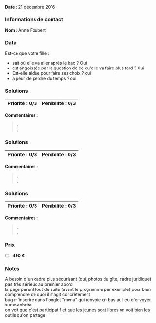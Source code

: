 
**Date :** 21 décembre 2016

### Informations de contact
**Nom :** Anne Foubert  


### Data
Est-ce que votre fille : 
- sait où elle va aller après le bac ? Oui
- est angoissée par la question de ce qu'elle va faire plus tard ? Oui
- Est-elle aidée pour faire ses choix ? oui 
- a peur de perdre du temps ? oui

### Solutions

**Priorité :** 0/3 | **Pénibilité :** 0/3 
------------ | -------------
**Commentaires :**
> .  
> .  

### Solutions

**Priorité :** 0/3 | **Pénibilité :** 0/3 
------------ | -------------
**Commentaires :**
> .  
> .  

### Solutions

**Priorité :** 0/3 | **Pénibilité :** 0/3 
------------ | -------------
**Commentaires :**
> .  
> .  

### Prix

- [ ] **490 €**  

### Notes
A besoin d'un cadre plus sécurisant (qui, photos du gîte, cadre juridique)  
pas très sérieux au premier abord  
la page parent tout de suite (avant le programme par exemple) pour bien comprendre de quoi il s'agit concrètement  
bug m'inscrire dans l'onglet "menu" qui renvoie en bas au lieu d'envoyer sur evenbrite  
on voit que c'est participatif et que les jeunes sont libres
on voit bien les outils qu'on partage  



